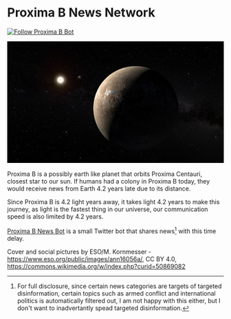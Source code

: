 # Proxima B News Network
[![Follow Proxima B Bot](https://img.shields.io/twitter/url/https/twitter.com/ProximaBNewsBot.svg?style=social&label=Follow%20%40ProximaBNewsBot)](https://twitter.com/ProximaBNewsBot)

![Artist's rendition of Proxima B](static/proxima_b.jpg)

Proxima B is a possibly earth like planet that orbits Proxima Centauri,
closest star to our sun. If humans had a colony in Proxima B today, they
would receive news from Earth 4.2 years late due to its distance.

Since Proxima B is 4.2 light years away, it takes light 4.2 years to
make this journey, as light is the fastest thing in our universe,
our communication speed is also limited by 4.2 years.

[Proxima B News Bot](https://twitter.com/ProximaBNewsBot) is a small
Twitter bot that shares news[^1] with this time delay.

Cover and social pictures by ESO/M. Kornmesser - https://www.eso.org/public/images/ann16056a/, CC BY 4.0, https://commons.wikimedia.org/w/index.php?curid=50869082

[^1]:
    For full disclosure, since certain news categories are targets of
    targeted disinformation, certain topics such as armed conflict and
    international politics is automatically filtered out, I am not happy
    with this either, but I don't want to inadvertantly spead targeted
    disinformation.

